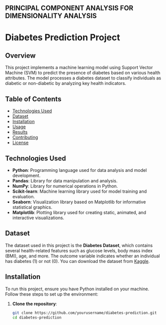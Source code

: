 ## PRINCIPAL COMPONENT ANALYSIS FOR DIMENSIONALITY ANALYSIS
# Diabetes Prediction Project

## Overview
This project implements a machine learning model using Support Vector Machine (SVM) to predict the presence of diabetes based on various health attributes. The model processes a diabetes dataset to classify individuals as diabetic or non-diabetic by analyzing key health indicators.

## Table of Contents
- [Technologies Used](#technologies-used)
- [Dataset](#dataset)
- [Installation](#installation)
- [Usage](#usage)
- [Results](#results)
- [Contributing](#contributing)
- [License](#license)

## Technologies Used
- **Python**: Programming language used for data analysis and model development.
- **Pandas**: Library for data manipulation and analysis.
- **NumPy**: Library for numerical operations in Python.
- **Scikit-learn**: Machine learning library used for model training and evaluation.
- **Seaborn**: Visualization library based on Matplotlib for informative statistical graphics.
- **Matplotlib**: Plotting library used for creating static, animated, and interactive visualizations.

## Dataset
The dataset used in this project is the **Diabetes Dataset**, which contains several health-related features such as glucose levels, body mass index (BMI), age, and more. The outcome variable indicates whether an individual has diabetes (1) or not (0). You can download the dataset from [Kaggle](https://www.kaggle.com/).

## Installation
To run this project, ensure you have Python installed on your machine. Follow these steps to set up the environment:

1. **Clone the repository**:
   ```bash
   git clone https://github.com/yourusername/diabetes-prediction.git
   cd diabetes-prediction
